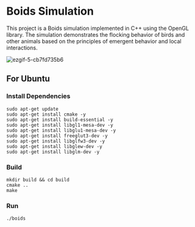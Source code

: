 # Boids Simulation

This project is a Boids simulation implemented in C++ using the OpenGL library. The simulation demonstrates the flocking behavior of birds and other animals based on the principles of emergent behavior and local interactions.

![ezgif-5-cb7fd735b6](https://github.com/tinwech/Boids/assets/80531783/2c39fda7-a39b-442a-8f3f-dca8bfe7c1cb)

## For Ubuntu

### Install Dependencies

```
sudo apt-get update
sudo apt-get install cmake -y
sudo apt-get install build-essential -y
sudo apt-get install libgl1-mesa-dev -y
sudo apt-get install libglu1-mesa-dev -y
sudo apt-get install freeglut3-dev -y
sudo apt-get install libglfw3-dev -y
sudo apt-get install libglew-dev -y
sudo apt-get install libglm-dev -y
```

### Build

```
mkdir build && cd build
cmake ..
make
```

### Run

```
./boids
```
